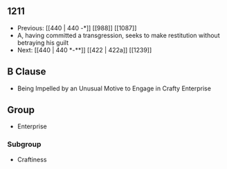## 1211
- Previous: [[440 | 440 -*]] [[988]] [[1087]] 
- A, having committed a transgression, seeks to make restitution without betraying his guilt
- Next: [[440 | 440 *-**]] [[422 | 422a]] [[1239]] 

## B Clause
- Being Impelled by an Unusual Motive to Engage in Crafty Enterprise

## Group
- Enterprise

### Subgroup
- Craftiness

